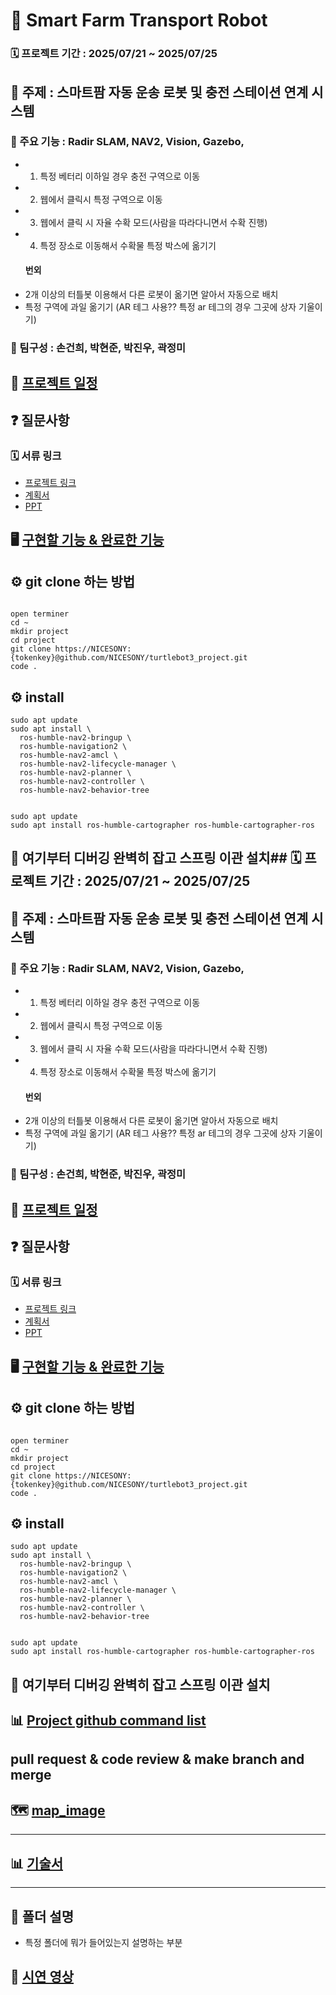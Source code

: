 # 🚜 Smart Farm Transport Robot



### 🗓️ 프로젝트 기간 : 2025/07/21 ~ 2025/07/25



## 🎯 주제 : 스마트팜 자동 운송 로봇 및 충전 스테이션 연계 시스템 



### 🤖 주요 기능 : Radir SLAM, NAV2, Vision, Gazebo, 

- 1. 특정 베터리 이하일 경우 충전 구역으로 이동 
- 2. 웹에서 클릭시 특정 구역으로 이동 
- 3. 웹에서 클릭 시 자율 수확 모드(사람을 따라다니면서 수확 진행) 
- 4. 특정 장소로 이동해서 수확물 특정 박스에 옮기기
  #### 번외
- 2개 이상의 터틀봇 이용해서 다른 로봇이 옮기면 알아서 자동으로 배치
- 특정 구역에 과일 옮기기 (AR 테그 사용?? 특정 ar 테그의 경우 그곳에 상자 기울이기)

  
### 👥 팀구성 : 손건희, 박현준, 박진우, 곽정미


## 📅 [프로젝트 일정](https://github.com/NICESONY/turtlebot3_project/tree/main/Documentation/plan)


## ❓ 질문사항


### 🗓️ 서류 링크

- [프로젝트 링크](https://docs.google.com/presentation/d/1j1xKGVV8NkETSxIdAJgCO2qdbaPO2zO-178N694P2_A/edit?slide=id.g36f529a8a23_0_5#slide=id.g36f529a8a23_0_5)
- [계획서](https://docs.google.com/document/d/1M6PhMZ9piBhJVs8vatvDK25QiM19CuVPqjAv2bpU3-8/edit?tab=t.0)
- [PPT](https://docs.google.com/presentation/d/1NAYQ3nXiv2y0jL_QtZ-ypov38d0UsTY2KapHy4Q52Sg/edit?slide=id.g370cc601211_0_15#slide=id.g370cc601211_0_15)

## 🖥️ [구현할 기능 & 완료한 기능](https://github.com/NICESONY/turtlebot3_project/tree/main/Documentation/Note)


## ⚙️ git clone 하는 방법
```

open terminer
cd ~
mkdir project
cd project
git clone https://NICESONY:{tokenkey}@github.com/NICESONY/turtlebot3_project.git
code .
```

## ⚙️ install 
```
sudo apt update
sudo apt install \
  ros-humble-nav2-bringup \
  ros-humble-navigation2 \
  ros-humble-nav2-amcl \
  ros-humble-nav2-lifecycle-manager \
  ros-humble-nav2-planner \
  ros-humble-nav2-controller \
  ros-humble-nav2-behavior-tree


sudo apt update
sudo apt install ros-humble-cartographer ros-humble-cartographer-ros
```

## 🎯  여기부터 디버깅 완벽히 잡고 스프링 이관 설치## 🗓️ 프로젝트 기간 : 2025/07/21 ~ 2025/07/25



## 🎯 주제 : 스마트팜 자동 운송 로봇 및 충전 스테이션 연계 시스템 



### 🤖 주요 기능 : Radir SLAM, NAV2, Vision, Gazebo, 

- 1. 특정 베터리 이하일 경우 충전 구역으로 이동 
- 2. 웹에서 클릭시 특정 구역으로 이동 
- 3. 웹에서 클릭 시 자율 수확 모드(사람을 따라다니면서 수확 진행) 
- 4. 특정 장소로 이동해서 수확물 특정 박스에 옮기기
  #### 번외
- 2개 이상의 터틀봇 이용해서 다른 로봇이 옮기면 알아서 자동으로 배치
- 특정 구역에 과일 옮기기 (AR 테그 사용?? 특정 ar 테그의 경우 그곳에 상자 기울이기)

  
### 👥 팀구성 : 손건희, 박현준, 박진우, 곽정미


## 📅 [프로젝트 일정](https://github.com/NICESONY/turtlebot3_project/tree/main/Documentation/plan)


## ❓ 질문사항


### 🗓️ 서류 링크

- [프로젝트 링크](https://docs.google.com/presentation/d/1j1xKGVV8NkETSxIdAJgCO2qdbaPO2zO-178N694P2_A/edit?slide=id.g36f529a8a23_0_5#slide=id.g36f529a8a23_0_5)
- [계획서](https://docs.google.com/document/d/1M6PhMZ9piBhJVs8vatvDK25QiM19CuVPqjAv2bpU3-8/edit?tab=t.0)
- [PPT](https://docs.google.com/presentation/d/1NAYQ3nXiv2y0jL_QtZ-ypov38d0UsTY2KapHy4Q52Sg/edit?slide=id.g370cc601211_0_15#slide=id.g370cc601211_0_15)

## 🖥️ [구현할 기능 & 완료한 기능](https://github.com/NICESONY/turtlebot3_project/tree/main/Documentation/Note)


## ⚙️ git clone 하는 방법
```

open terminer
cd ~
mkdir project
cd project
git clone https://NICESONY:{tokenkey}@github.com/NICESONY/turtlebot3_project.git
code .
```

## ⚙️ install 
```
sudo apt update
sudo apt install \
  ros-humble-nav2-bringup \
  ros-humble-navigation2 \
  ros-humble-nav2-amcl \
  ros-humble-nav2-lifecycle-manager \
  ros-humble-nav2-planner \
  ros-humble-nav2-controller \
  ros-humble-nav2-behavior-tree


sudo apt update
sudo apt install ros-humble-cartographer ros-humble-cartographer-ros
```

## 🎯  여기부터 디버깅 완벽히 잡고 스프링 이관 설치 


## 📊 [Project github command list](https://github.com/NICESONY/turtlebot3_project/tree/main/git_commad)

## pull request & code review & make branch and merge

## 🗺️ [map_image](https://github.com/NICESONY/turtlebot3_project/blob/main/Documentation/map_image/Readme.md)

-------------
## 📊  [기술서](https://github.com/NICESONY/turtlebot3_project/blob/main/Documentation/Project_Technical_Specification/%ED%94%84%EB%A1%9C%EC%A0%9D%ED%8A%B8_%EA%B8%B0%EC%88%A0%EC%84%9C_%EC%96%91%EC%8B%9D(%EC%8A%A4%EB%A7%88%ED%8A%B8%ED%8C%9C%20%EC%9E%90%EB%8F%99%20%EC%9A%B4%EC%86%A1%20%EB%A1%9C%EB%B4%87%20%EB%B0%8F%20%EC%B6%A9%EC%A0%84%20%EC%8A%A4%ED%85%8C%EC%9D%B4%EC%85%98%20%EC%97%B0%EA%B3%84%20%EC%8B%9C%EC%8A%A4%ED%85%9C).pdf)
-------------

## 🎯  폴더 설명 


- 특정 폴더에 뭐가 들어있는지 설명하는 부분


## 🤖 [시연 영상](https://youtu.be/RD2XwL_64qI)
